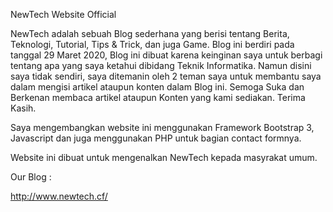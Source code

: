 NewTech Website Official 

NewTech adalah sebuah Blog sederhana yang berisi tentang Berita, Teknologi, Tutorial, Tips & Trick, dan juga Game. Blog ini berdiri pada tanggal 29 Maret 2020, Blog ini dibuat karena keinginan saya untuk berbagi tentang apa yang saya ketahui dibidang Teknik Informatika. Namun disini saya tidak sendiri, saya ditemanin oleh 2 teman saya untuk membantu saya dalam mengisi artikel ataupun konten dalam Blog ini.
Semoga Suka dan Berkenan membaca artikel ataupun Konten yang kami sediakan. Terima Kasih.

Saya mengembangkan website ini menggunakan Framework Bootstrap 3, Javascript dan juga menggunakan PHP untuk bagian contact formnya.

Website ini dibuat untuk mengenalkan NewTech kepada masyrakat umum.  


Our Blog :

http://www.newtech.cf/
